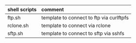 | shell scripts | comment                                  |
| :------------ | :--------------------------------------- |
| ftp.sh        | template to connect to ftp via curlftpfs |
| rclone.sh     | template to connect via rclone           |
| sftp.sh       | template to connect to sftp via sshfs    |
